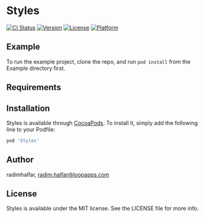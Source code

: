 # Styles

[![CI Status](http://img.shields.io/travis/radimhalfar/Styles.svg?style=flat)](https://travis-ci.org/radimhalfar/Styles)
[![Version](https://img.shields.io/cocoapods/v/Styles.svg?style=flat)](http://cocoapods.org/pods/Styles)
[![License](https://img.shields.io/cocoapods/l/Styles.svg?style=flat)](http://cocoapods.org/pods/Styles)
[![Platform](https://img.shields.io/cocoapods/p/Styles.svg?style=flat)](http://cocoapods.org/pods/Styles)

## Example

To run the example project, clone the repo, and run `pod install` from the Example directory first.

## Requirements

## Installation

Styles is available through [CocoaPods](http://cocoapods.org). To install
it, simply add the following line to your Podfile:

```ruby
pod 'Styles'
```

## Author

radimhalfar, radim.halfar@loopapps.com

## License

Styles is available under the MIT license. See the LICENSE file for more info.
